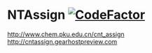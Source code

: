 # NTAssign [![CodeFactor](https://www.codefactor.io/repository/github/visualer/ntassign/badge)](https://www.codefactor.io/repository/github/visualer/ntassign)

http://www.chem.pku.edu.cn/cnt_assign
http://cntassign.gearhostpreview.com
